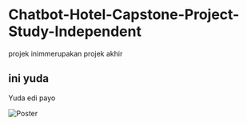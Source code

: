 # Chatbot-Hotel-Capstone-Project-Study-Independent

projek inimmerupakan projek akhir 

## ini yuda
Yuda edi payo 

![Poster](https://github.com/yudagrss/Chatbot-Hotel-Capstone-Project-Study-Independent/blob/5c99273bbba95cfed42bb8b4927c6a0e53cf12cc/Screenshot%202023-07-12%20192057.png)


